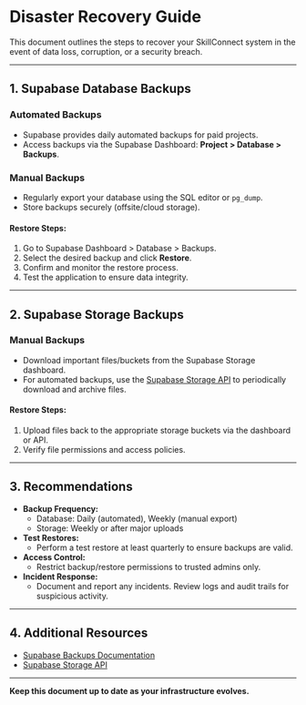 # Disaster Recovery Guide

This document outlines the steps to recover your SkillConnect system in the event of data loss, corruption, or a security breach.

---

## 1. Supabase Database Backups

### **Automated Backups**
- Supabase provides daily automated backups for paid projects.
- Access backups via the Supabase Dashboard: **Project > Database > Backups**.

### **Manual Backups**
- Regularly export your database using the SQL editor or `pg_dump`.
- Store backups securely (offsite/cloud storage).

#### **Restore Steps:**
1. Go to Supabase Dashboard > Database > Backups.
2. Select the desired backup and click **Restore**.
3. Confirm and monitor the restore process.
4. Test the application to ensure data integrity.

---

## 2. Supabase Storage Backups

### **Manual Backups**
- Download important files/buckets from the Supabase Storage dashboard.
- For automated backups, use the [Supabase Storage API](https://supabase.com/docs/reference/javascript/storage-from-download) to periodically download and archive files.

#### **Restore Steps:**
1. Upload files back to the appropriate storage buckets via the dashboard or API.
2. Verify file permissions and access policies.

---

## 3. Recommendations
- **Backup Frequency:**
  - Database: Daily (automated), Weekly (manual export)
  - Storage: Weekly or after major uploads
- **Test Restores:**
  - Perform a test restore at least quarterly to ensure backups are valid.
- **Access Control:**
  - Restrict backup/restore permissions to trusted admins only.
- **Incident Response:**
  - Document and report any incidents. Review logs and audit trails for suspicious activity.

---

## 4. Additional Resources
- [Supabase Backups Documentation](https://supabase.com/docs/guides/platform/backups)
- [Supabase Storage API](https://supabase.com/docs/reference/javascript/storage-from-download)

---

**Keep this document up to date as your infrastructure evolves.** 